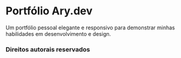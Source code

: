 <h1>Portfólio Ary.dev</h1> 
<p>Um portfólio pessoal elegante e responsivo para demonstrar minhas habilidades em desenvolvimento e design.</p>
<h3>Direitos autorais reservados</h3>
